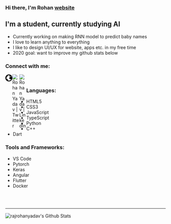 ### Hi there, I'm Rohan [website]

## I'm a student, currently studying AI
- Currently working on making RNN model to predict baby names
- I love to learn anything to everything
- I like to design UI/UX for website, apps etc. in my free time
- 2020 goal: want to improve my github stats below

### Connect with me:

[<img align="left" alt="rohan-yadav.web.app" width="22px" src="https://raw.githubusercontent.com/iconic/open-iconic/master/svg/globe.svg" />][website]
[<img align="left" alt="Rohan Yadav | Twitter" width="22px" src="https://cdn.jsdelivr.net/npm/simple-icons@v3/icons/twitter.svg" />][twitter]
[<img align="left" alt="Rohan Yadav | LinkedIn" width="22px" src="https://cdn.jsdelivr.net/npm/simple-icons@v3/icons/linkedin.svg" />][linkedin]

<br />

### Languages:

- HTML5
- CSS3
- JavaScript
- TypeScript
- Python
- C++
- Dart

### Tools and Frameworks:

- VS Code
- Pytorch
- Keras
- Angular
- Flutter
- Docker

<br />
<br />

---

<img align="left" alt="rajrohanyadav's Github Stats" src="https://github-readme-stats.vercel.app/api?username=rajrohanyadav&show_icons=true&hide_border=true" />


[website]: https://rohan-yadav.web.app
[twitter]: https://twitter.com/rajrohanyadav24
[linkedin]: https://www.linkedin.com/in/rohan-yadav-56891810a/
